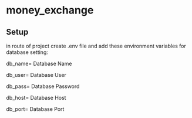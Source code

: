 # money_exchange

## Setup

in route of project create .env file and add these environment variables for database setting:

db_name= Database Name

db_user= Database User

db_pass= Database Password

db_host= Database Host

db_port= Database Port